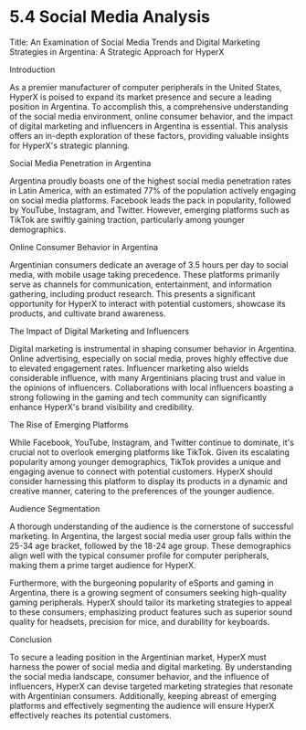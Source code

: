 # 5.4 Social Media Analysis

Title: An Examination of Social Media Trends and Digital Marketing Strategies in Argentina: A Strategic Approach for HyperX

Introduction

As a premier manufacturer of computer peripherals in the United States, HyperX is poised to expand its market presence and secure a leading position in Argentina. To accomplish this, a comprehensive understanding of the social media environment, online consumer behavior, and the impact of digital marketing and influencers in Argentina is essential. This analysis offers an in-depth exploration of these factors, providing valuable insights for HyperX's strategic planning.

Social Media Penetration in Argentina

Argentina proudly boasts one of the highest social media penetration rates in Latin America, with an estimated 77% of the population actively engaging on social media platforms. Facebook leads the pack in popularity, followed by YouTube, Instagram, and Twitter. However, emerging platforms such as TikTok are swiftly gaining traction, particularly among younger demographics.

Online Consumer Behavior in Argentina

Argentinian consumers dedicate an average of 3.5 hours per day to social media, with mobile usage taking precedence. These platforms primarily serve as channels for communication, entertainment, and information gathering, including product research. This presents a significant opportunity for HyperX to interact with potential customers, showcase its products, and cultivate brand awareness.

The Impact of Digital Marketing and Influencers

Digital marketing is instrumental in shaping consumer behavior in Argentina. Online advertising, especially on social media, proves highly effective due to elevated engagement rates. Influencer marketing also wields considerable influence, with many Argentinians placing trust and value in the opinions of influencers. Collaborations with local influencers boasting a strong following in the gaming and tech community can significantly enhance HyperX's brand visibility and credibility.

The Rise of Emerging Platforms

While Facebook, YouTube, Instagram, and Twitter continue to dominate, it's crucial not to overlook emerging platforms like TikTok. Given its escalating popularity among younger demographics, TikTok provides a unique and engaging avenue to connect with potential customers. HyperX should consider harnessing this platform to display its products in a dynamic and creative manner, catering to the preferences of the younger audience.

Audience Segmentation

A thorough understanding of the audience is the cornerstone of successful marketing. In Argentina, the largest social media user group falls within the 25-34 age bracket, followed by the 18-24 age group. These demographics align well with the typical consumer profile for computer peripherals, making them a prime target audience for HyperX.

Furthermore, with the burgeoning popularity of eSports and gaming in Argentina, there is a growing segment of consumers seeking high-quality gaming peripherals. HyperX should tailor its marketing strategies to appeal to these consumers, emphasizing product features such as superior sound quality for headsets, precision for mice, and durability for keyboards.

Conclusion

To secure a leading position in the Argentinian market, HyperX must harness the power of social media and digital marketing. By understanding the social media landscape, consumer behavior, and the influence of influencers, HyperX can devise targeted marketing strategies that resonate with Argentinian consumers. Additionally, keeping abreast of emerging platforms and effectively segmenting the audience will ensure HyperX effectively reaches its potential customers.